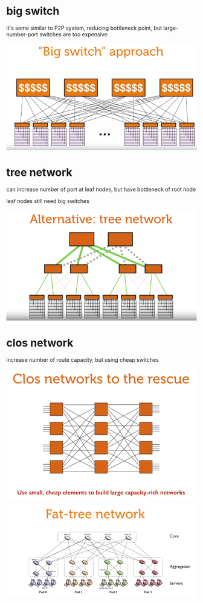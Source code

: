 # big switch

it's some similar to P2P system, reducing bottleneck point, but large-number-port switches are too expensive

![](2023-04-07-16-45-34.png)

# tree network

can increase number of port at leaf nodes, but have bottleneck of root node

leaf nodes still need big switches

![](2023-04-07-16-50-00.png)

# clos network

increase number of route capacity, but using cheap switches

![](2023-04-07-16-52-07.png)

![](2023-04-07-16-58-23.png)